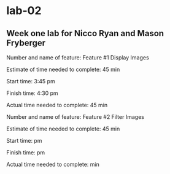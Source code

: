 # lab-02
## Week one lab for Nicco Ryan and Mason Fryberger


Number and name of feature: Feature #1 Display Images

Estimate of time needed to complete: 45 min

Start time: 3:45 pm

Finish time: 4:30 pm

Actual time needed to complete: 45 min



Number and name of feature: Feature #2 Filter Images

Estimate of time needed to complete: 45 min

Start time:  pm

Finish time:  pm

Actual time needed to complete:  min